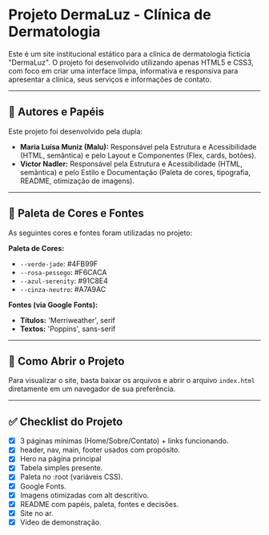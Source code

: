# Projeto DermaLuz - Clínica de Dermatologia

Este é um site institucional estático para a clínica de dermatologia fictícia "DermaLuz". O projeto foi desenvolvido utilizando apenas HTML5 e CSS3, com foco em criar uma interface limpa, informativa e responsiva para apresentar a clínica, seus serviços e informações de contato.

---

## 👥 Autores e Papéis

Este projeto foi desenvolvido pela dupla:

* **Maria Luísa Muniz (Malu):** Responsável pela Estrutura e Acessibilidade (HTML, semântica) e pelo Layout e Componentes (Flex, cards, botões).
* **Victor Nadler:** Responsável pela Estrutura e Acessibilidade (HTML, semântica) e pelo Estilo e Documentação (Paleta de cores, tipografia, README, otimização de imagens).

---

## 🎨 Paleta de Cores e Fontes

As seguintes cores e fontes foram utilizadas no projeto:

**Paleta de Cores:**
* `--verde-jade`: #4FB99F
* `--rosa-pessego`: #F6CACA
* `--azul-serenity`: #91C8E4
* `--cinza-neutro`: #A7A9AC

**Fontes (via Google Fonts):**
* **Títulos:** 'Merriweather', serif
* **Textos:** 'Poppins', sans-serif

---

## 🚀 Como Abrir o Projeto

Para visualizar o site, basta baixar os arquivos e abrir o arquivo `index.html` diretamente em um navegador de sua preferência.

---

## ✅ Checklist do Projeto

* [x] 3 páginas mínimas (Home/Sobre/Contato) + links funcionando.
* [x] header, nav, main, footer usados com propósito.
* [x] Hero na página principal
* [x] Tabela simples presente.
* [x] Paleta no :root (variáveis CSS).
* [x] Google Fonts.
* [x] Imagens otimizadas com alt descritivo.
* [x] README com papéis, paleta, fontes e decisões.
* [x] Site no ar.
* [x] Vídeo de demonstração.